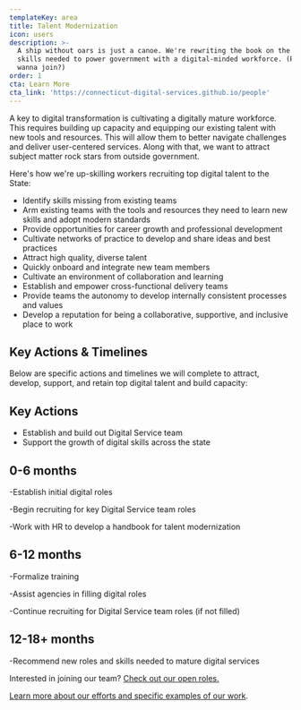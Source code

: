 ```yaml
---
templateKey: area
title: Talent Modernization
icon: users
description: >-
  A ship without oars is just a canoe. We're rewriting the book on the critical
  skills needed to power government with a digital-minded workforce. (Pssst -
  wanna join?)
order: 1
cta: Learn More
cta_link: 'https://connecticut-digital-services.github.io/people'
---
```

A key to digital transformation is cultivating a digitally mature workforce. This requires building up capacity and equipping our existing talent with new tools and resources. This will allow them to better navigate challenges and deliver user-centered services. Along with that, we want to attract subject matter rock stars from outside government.  

Here's how we're up-skilling workers recruiting top digital talent to the State:   

* Identify skills missing from existing teams
* Arm existing teams with the tools and resources they need to learn new skills and adopt modern standards
* Provide opportunities for career growth and professional development
* Cultivate networks of practice to develop and share ideas and best practices
* Attract high quality, diverse talent
* Quickly onboard and integrate new team members
* Cultivate an environment of collaboration and learning
* Establish and empower cross-functional delivery teams
* Provide teams the autonomy to develop internally consistent processes and values
* Develop a reputation for being a collaborative, supportive, and inclusive place to work

## Key Actions &  Timelines

Below are specific actions and timelines we will complete to attract, develop, support, and retain top digital talent and build capacity: 

## Key Actions

* Establish and build out Digital Service team
* Support the growth of digital skills across the state

## 0-6 months

\-Establish initial digital roles

\-Begin recruiting for key Digital Service team roles

\-Work with HR to develop a handbook for talent modernization

## 6-12 months

\-Formalize training

\-Assist agencies in filling digital roles

\-Continue recruiting for Digital Service team roles (if not filled)

## 12-18+ months

\-Recommend new roles and skills needed to mature digital services

Interested in joining our team?  [Check out our open roles.](https://connecticut-digital-services.github.io/people) 

[Learn more about our efforts and specific examples of our work](https://connecticut-digital-services.github.io/work).
